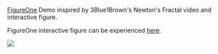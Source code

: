 <a href="https://www.github.com/airladon/FigureOne">FigureOne</a> Demo inspired by 3Blue1Brown's Newton's Fractal video and interactive figure.

FigureOne interactive figure can be experienced <a href="https://airladon.github.io/nfrac/">here</a>.

![](nfrac.gif)